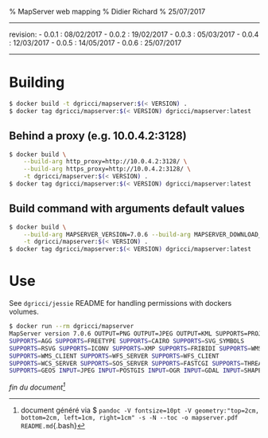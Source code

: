 % MapServer web mapping 
% Didier Richard
% 25/07/2017

---

revision:
    - 0.0.1 : 08/02/2017
    - 0.0.2 : 19/02/2017
    - 0.0.3 : 05/03/2017
    - 0.0.4 : 12/03/2017
    - 0.0.5 : 14/05/2017
    - 0.0.6 : 25/07/2017

---

# Building #

```bash
$ docker build -t dgricci/mapserver:$(< VERSION) .
$ docker tag dgricci/mapserver:$(< VERSION) dgricci/mapserver:latest
```

## Behind a proxy (e.g. 10.0.4.2:3128) ##

```bash
$ docker build \
    --build-arg http_proxy=http://10.0.4.2:3128/ \
    --build-arg https_proxy=http://10.0.4.2:3128/ \
    -t dgricci/mapserver:$(< VERSION) .
$ docker tag dgricci/mapserver:$(< VERSION) dgricci/mapserver:latest
```

## Build command with arguments default values ##

```bash
$ docker build \
    --build-arg MAPSERVER_VERSION=7.0.6 --build-arg MAPSERVER_DOWNLOAD_URL=http://download.osgeo.org/mapserver/mapserver-7.0.6.zip \
    -t dgricci/mapserver:$(< VERSION) .
$ docker tag dgricci/mapserver:$(< VERSION) dgricci/mapserver:latest
```

# Use #

See `dgricci/jessie` README for handling permissions with dockers volumes.

```bash
$ docker run --rm dgricci/mapserver
MapServer version 7.0.6 OUTPUT=PNG OUTPUT=JPEG OUTPUT=KML SUPPORTS=PROJ
SUPPORTS=AGG SUPPORTS=FREETYPE SUPPORTS=CAIRO SUPPORTS=SVG_SYMBOLS
SUPPORTS=RSVG SUPPORTS=ICONV SUPPORTS=XMP SUPPORTS=FRIBIDI SUPPORTS=WMS_SERVER
SUPPORTS=WMS_CLIENT SUPPORTS=WFS_SERVER SUPPORTS=WFS_CLIENT
SUPPORTS=WCS_SERVER SUPPORTS=SOS_SERVER SUPPORTS=FASTCGI SUPPORTS=THREADS
SUPPORTS=GEOS INPUT=JPEG INPUT=POSTGIS INPUT=OGR INPUT=GDAL INPUT=SHAPEFILE
```


_fin du document[^pandoc_gen]_

[^pandoc_gen]: document généré via $ `pandoc -V fontsize=10pt -V geometry:"top=2cm, bottom=2cm, left=1cm, right=1cm" -s -N --toc -o mapserver.pdf README.md`{.bash}
